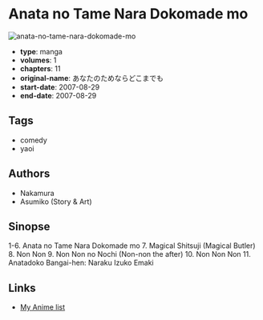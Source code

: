 # Anata no Tame Nara Dokomade mo

![anata-no-tame-nara-dokomade-mo](https://cdn.myanimelist.net/images/manga/2/28921.jpg)

-   **type**: manga
-   **volumes**: 1
-   **chapters**: 11
-   **original-name**: あなたのためならどこまでも
-   **start-date**: 2007-08-29
-   **end-date**: 2007-08-29

## Tags

-   comedy
-   yaoi

## Authors

-   Nakamura
-   Asumiko (Story & Art)

## Sinopse

1-6. Anata no Tame Nara Dokomade mo 7. Magical Shitsuji (Magical Butler) 8. Non Non 9. Non Non no Nochi (Non-non the after) 10. Non Non Non 11. Anatadoko Bangai-hen: Naraku Izuko Emaki

## Links

-   [My Anime list](https://myanimelist.net/manga/14906/Anata_no_Tame_Nara_Dokomade_mo)
